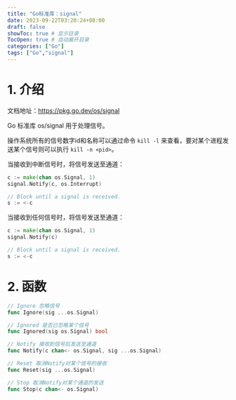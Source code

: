 ```yaml
---
title: "Go标准库：signal"
date: 2023-09-22T03:20:24+08:00
draft: false
showToc: true # 显示目录
TocOpen: true # 自动展开目录
categories: ["Go"]
tags: ["Go","signal"]
---
```


# 1. 介绍

文档地址：https://pkg.go.dev/os/signal

Go 标准库 os/signal 用于处理信号。

操作系统所有的信号数字id和名称可以通过命令 `kill -l` 来查看，要对某个进程发送某个信号则可以执行 `kill -n <pid>`。

当接收到中断信号时，将信号发送至通道：

```go
c := make(chan os.Signal, 1)
signal.Notify(c, os.Interrupt)

// Block until a signal is received.
s := <-c
```

当接收到任何信号时，将信号发送至通道：

```go
c := make(chan os.Signal, 1)
signal.Notify(c)

// Block until a signal is received.
s := <-c
```

# 2. 函数

```go
// Ignore 忽略信号
func Ignore(sig ...os.Signal)

// Ignored 是否已忽略某个信号
func Ignored(sig os.Signal) bool

// Notify 接收到信号后发送至通道
func Notify(c chan<- os.Signal, sig ...os.Signal)

// Reset 取消Notify对某个信号的接收
func Reset(sig ...os.Signal)

// Stop 取消Notify对某个通道的发送
func Stop(c chan<- os.Signal)
```

